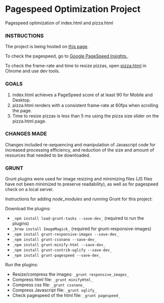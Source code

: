 # Pagespeed Optimization Project

Pagespeed optimization of index.html and pizza.html

### INSTRUCTIONS

The project is being hosted on [this page](http://sunnyanna.github.io/frontend-nanodegree-mobile-portfolio).

To check the pagespeed, go to [Google PageSpeed Insights.](https://developers.google.com/speed/pagespeed/insights).

To check the frame-rate and time to resize pizzas, open [pizza.html](http://sunnyanna.github.io/frontend-nanodegree-mobile-portfolio/views/pizza.html) in Chrome and use dev tools.

### GOALS

1. index.html achieves a PageSpeed score of at least 90 for Mobile and Desktop.
2. pizza.html renders with a consistent frame-rate at 60fps when scrolling the page.
3. Time to resize pizzas is less than 5 ms using the pizza size slider on the pizza.html page.

### CHANGES MADE

Changes included re-sequencing and manipulation of Javascript code for increased processing efficiency, and reduction of the size and amount of resources that needed to be downloaded.

### GRUNT

Grunt plugins were used for image resizing and minimizing files (JS files have not been minimized to preserve readability), as well as for pagespeed check on a local server.

Instructions for adding _node_modules_ and running Grunt for this project:

Download the plugins:
- `_npm install load-grunt-tasks --save-dev_` (required to run the plugins)
- `_brew install ImageMagick_` (required for grunt-responsive-images)
- `_npm install grunt-responsive-images --save-dev_`
- `_npm install grunt-cssnano --save-dev_`
- `_npm install grunt-minify-html --save-dev_`
- `_npm install grunt-contrib-uglify --save-dev_`
- `_npm install grunt-pagespeed --save-dev_`

Run the plugins:
- Resize/compress the images: `_grunt responsive_images_`
- Compress html file: `_grunt minifyHtml_`
- Compress css file: `_grunt cssnano_`
- Compress Javascript file: `_grunt uglify_`
- Check pagespeed of the html file: `_grunt pagespeed_`
